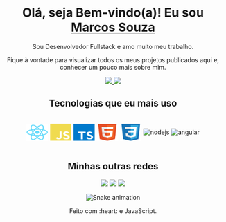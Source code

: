 <div>
  
  <h1 align="center">
    Olá, seja Bem-vindo(a)! Eu sou   
    <a href="https://www.linkedin.com/in/Marcossouzatavares/">Marcos Souza</a>
  </h1>
  
  <p align="center">
    Sou Desenvolvedor Fullstack e amo muito meu trabalho. 
  </p>
  
  <p align="center">
    Fique à vontade para visualizar todos os meus projetos publicados aqui e, conhecer um pouco mais sobre mim.
  </p>
  
</div>

<div align="center">
  <a href="https://github.com/Marcossouzatavares">
    <img height="150em" src="https://github-readme-stats.vercel.app/api?username=Marcossouzatavares&count_private=true&include_all_commits=true&show_icons=true&theme=dracula&hide_border=false&show_owner=true"/>
    <img height="150em" src="https://github-readme-stats.vercel.app/api/top-langs/?username=Marcossouzatavares&theme=dracula&hide_border=false&&layout=compact"/>
  </a>
</div>

<h2 align="center">
    Tecnologias que eu mais uso
  </h2>
<div align="center" valign="top"><br>
  <img align="center" alt="React" height="40" width="50" src="https://raw.githubusercontent.com/devicons/devicon/master/icons/react/react-original.svg">
  <img align="center" alt="Js" height="40" width="50" src="https://raw.githubusercontent.com/devicons/devicon/master/icons/javascript/javascript-plain.svg">
  <img align="center" alt="Js" height="40" width="50" src="https://raw.githubusercontent.com/devicons/devicon/master/icons/typescript/typescript-plain.svg">
  <img align="center" alt="HTML" height="40" width="50" src="https://raw.githubusercontent.com/devicons/devicon/master/icons/html5/html5-original.svg">
  <img align="center" alt="CSS" height="40" width="50" src="https://raw.githubusercontent.com/devicons/devicon/master/icons/css3/css3-original.svg">
  <img align="center" alt="nodejs" height="40" width="50" src="https://cdn.worldvectorlogo.com/logos/nodejs-icon.svg">
  <img align="center" alt="angular" height="40" width="50" src="https://cdn.worldvectorlogo.com/logos/angular-icon.svg">
  
</div><br>
<h2 align="center">
  Minhas outras redes

  </h2>

<div align="center">
  <a href="https://www.instagram.com/@marcosst_20" target="_blank"><img src="https://img.shields.io/badge/-Instagram-%23E4405F?style=for-the-badge&logo=instagram&logoColor=white" target="_blank"></a>
  <a href="https://www.linkedin.com/in/marcossouzatavares23/" target="_blank"><img src="https://img.shields.io/badge/-LinkedIn-%230077B5?style=for-the-badge&logo=linkedin&logoColor=white" target="_blank"></a> 
  <a href="marcossouzatavares2020@gmail.com"><img src="https://img.shields.io/badge/-Gmail-%23333?style=for-the-badge&logo=gmail&logoColor=white" target="_blank"></a>
</div>

<div align="center">

  ![Snake animation](https://github.com/danielbped/danielbped/blob/output/github-contribution-grid-snake.svg)
  
</div>

<div align="center">
  <p>Feito com :heart: e JavaScript.</p>
</div>
